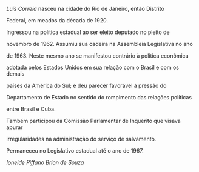

*Luís Correia* nasceu na cidade do Rio de Janeiro, então Distrito

Federal, em meados da década de 1920.



Ingressou na política estadual ao ser eleito deputado no pleito de

novembro de 1962. Assumiu sua cadeira na Assembleia Legislativa no ano

de 1963. Neste mesmo ano se manifestou contrário à política econômica

adotada pelos Estados Unidos em sua relação com o Brasil e com os demais

países da América do Sul; e deu parecer favorável à pressão do

Departamento de Estado no sentido do rompimento das relações políticas

entre Brasil e Cuba.



Também participou da Comissão Parlamentar de Inquérito que visava apurar

irregularidades na administração do serviço de salvamento.



Permaneceu no Legislativo estadual até o ano de 1967.



*Ioneide Piffano Brion de Souza*



